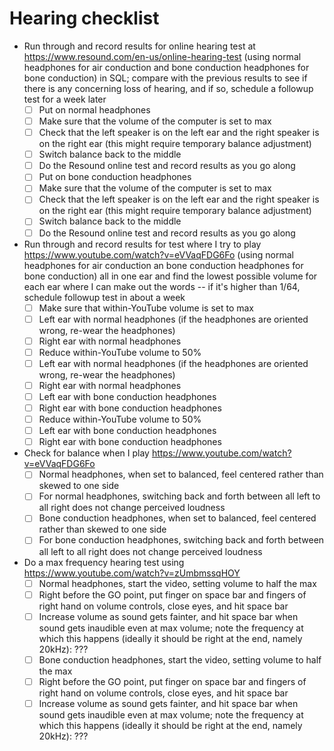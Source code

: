 # Hearing checklist

- Run through and record results for online hearing test at https://www.resound.com/en-us/online-hearing-test (using normal headphones for air conduction and bone conduction headphones for bone conduction) in SQL; compare with the previous results to see if there is any concerning loss of hearing, and if so, schedule a followup test for a week later
  - [ ] Put on normal headphones
  - [ ] Make sure that the volume of the computer is set to max
  - [ ] Check that the left speaker is on the left ear and the right speaker is on the right ear (this might require temporary balance adjustment)
  - [ ] Switch balance back to the middle
  - [ ] Do the Resound online test and record results as you go along
  - [ ] Put on bone conduction headphones
  - [ ] Make sure that the volume of the computer is set to max
  - [ ] Check that the left speaker is on the left ear and the right speaker is on the right ear (this might require temporary balance adjustment)
  - [ ] Switch balance back to the middle
  - [ ] Do the Resound online test and record results as you go along
- Run through and record results for test where I try to play https://www.youtube.com/watch?v=eVVaqFDG6Fo (using normal headphones for air conduction an bone conduction headphones for bone conduction) all in one ear and find the lowest possible volume for each ear where I can make out the words -- if it's higher than 1/64, schedule followup test in about a week
  - [ ] Make sure that within-YouTube volume is set to max
  - [ ] Left ear with normal headphones (if the headphones are oriented wrong, re-wear the headphones)
  - [ ] Right ear with normal headphones
  - [ ] Reduce within-YouTube volume to 50%
  - [ ] Left ear with normal headphones (if the headphones are oriented wrong, re-wear the headphones)
  - [ ] Right ear with normal headphones
  - [ ] Left ear with bone conduction headphones
  - [ ] Right ear with bone conduction headphones
  - [ ] Reduce within-YouTube volume to 50%
  - [ ] Left ear with bone conduction headphones
  - [ ] Right ear with bone conduction headphones
- Check for balance when I play https://www.youtube.com/watch?v=eVVaqFDG6Fo
  - [ ] Normal headphones, when set to balanced, feel centered rather than skewed to one side
  - [ ] For normal headphones, switching back and forth between all left to all right does not change perceived loudness
  - [ ] Bone conduction headphones, when set to balanced, feel centered rather than skewed to one side
  - [ ] For bone conduction headphones, switching back and forth between all left to all right does not change perceived loudness
- Do a max frequency hearing test using https://www.youtube.com/watch?v=zUmbmssqHOY
  - [ ] Normal headphones, start the video, setting volume to half the max
  - [ ] Right before the GO point, put finger on space bar and fingers of right hand on volume controls, close eyes, and hit space bar
  - [ ] Increase volume as sound gets fainter, and hit space bar when sound gets inaudible even at max volume; note the frequency at which this happens (ideally it should be right at the end, namely 20kHz): ???
  - [ ] Bone conduction headphones, start the video, setting volume to half the max
  - [ ] Right before the GO point, put finger on space bar and fingers of right hand on volume controls, close eyes, and hit space bar
  - [ ] Increase volume as sound gets fainter, and hit space bar when sound gets inaudible even at max volume; note the frequency at which this happens (ideally it should be right at the end, namely 20kHz): ???
